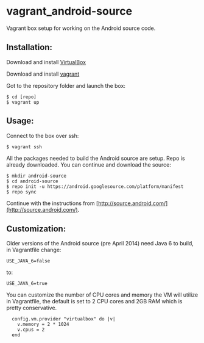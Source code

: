 vagrant_android-source
======================

Vagrant box setup for working on the Android source code.

Installation:
-------------

Download and install [VirtualBox](http://www.virtualbox.org/)

Download and install [vagrant](http://vagrantup.com/)

Got to the repository folder and launch the box:


    $ cd [repo]
    $ vagrant up

Usage:
----------

Connect to the box over ssh:

	$ vagrant ssh

All the packages needed to build the Android source are setup. Repo is already downloaded.
You can continue and download the source:

	$ mkdir android-source
	$ cd android-source
	$ repo init -u https://android.googlesource.com/platform/manifest
	$ repo sync

Continue with the instructions from [http://source.android.com/](http://source.android.com/).

Customization:
-----------------

Older versions of the Android source (pre April 2014) need Java 6 to build, in Vagrantfile change:

	USE_JAVA_6=false

to:

	USE_JAVA_6=true

You can customize the number of CPU cores and memory the VM will utilize in Vagrantfile, the default is set to 2 CPU cores and 2GB RAM which is
pretty conservative.

	  config.vm.provider "virtualbox" do |v|
	    v.memory = 2 * 1024
	    v.cpus = 2
	  end